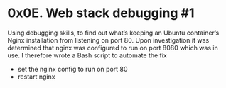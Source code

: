 # 0x0E. Web stack debugging #1
Using debugging skills, to find out what’s keeping an Ubuntu container’s Nginx installation from listening on port 80.
Upon investigation it was determined that nginx was
configured to run on port 8080 which was in use.
I therefore wrote a Bash script to automate the fix
- set the nginx config to run on port 80
- restart nginx
